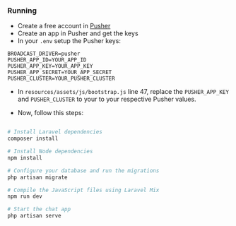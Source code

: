 ### Running

- Create a free account in [Pusher](https://pusher.com/signup)
- Create an app in Pusher and get the keys
- In your `.env` setup the Pusher keys:
```
BROADCAST_DRIVER=pusher
PUSHER_APP_ID=YOUR_APP_ID
PUSHER_APP_KEY=YOUR_APP_KEY
PUSHER_APP_SECRET=YOUR_APP_SECRET
PUSHER_CLUSTER=YOUR_PUSHER_CLUSTER
```
- In `resources/assets/js/bootstrap.js` line 47, replace the `PUSHER_APP_KEY` and `PUSHER_CLUSTER` to your to your respective Pusher values.


- Now, follow this steps:
```bash

# Install Laravel dependencies
composer install

# Install Node dependencies
npm install

# Configure your database and run the migrations
php artisan migrate

# Compile the JavaScript files using Laravel Mix
npm run dev

# Start the chat app
php artisan serve
```
